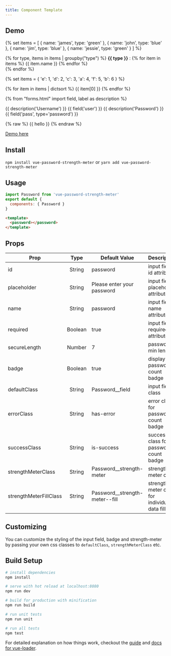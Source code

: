 ```yaml
---
title: Component Template
---
```

## Demo

{% set items = [
        { name: 'james', type: 'green' },
        { name: 'john', type: 'blue' },
        { name: 'jim', type: 'blue' },
        { name: 'jessie', type: 'green' }
    ]
%}

{% for type, items in items | groupby("type") %}
    <b>{{ type }}</b> :
    {% for item in items %}
        {{ item.name }}
    {% endfor %}<br>
{% endfor %}


{% set items = {
    'e': 1,
    'd': 2,
    'c': 3,
    'a': 4,
    'f': 5,
    'b': 6
} %}

{% for item in items | dictsort %}
  {{ item[0] }}
{% endfor %}

{% from "forms.html" import field, label as description %}

{{ description('Username') }}
{{ field('user') }}
{{ description('Password') }}
{{ field('pass', type='password') }}

{% raw %}
  {{ hello }}
{% endraw %}

[Demo here](https://apertureless.github.io/vue-password-strength-meter/)

## Install

`npm install vue-password-strength-meter` or `yarn add vue-password-strength-meter`

## Usage

```js
import Password from 'vue-password-strength-meter'
export default {
  components: { Password }
}
```

```html
<template>
  <password></password>
</template>
```

## Props

| Prop                   |  Type    |  Default Value                 | Description
|------------------------|:--------:|--------------------------------|------------------------------------------------|
| id                     |  String  | password                       | input field id attribute                       |
| placeholder            |  String  | Please enter your password     | input field placeholder attribute              |
| name                   |  String  | password                       | input field name attribute                     |
| required               |  Boolean | true                           | input field required attribute                 |
| secureLength           |  Number  | 7                              | password min length                            |
| badge                  |  Boolean | true                           | display password count badge                   |
| defaultClass           |  String  | Password__field                | input field class                              |
| errorClass             |  String  | has-error                      | error class for password count badge           |
| successClass           |  String  | is-success                     | success class for password count badge         |
| strengthMeterClass     |  String  | Password__strength-meter       | strength-meter class                           |
| strengthMeterFillClass |  String  | Password__strength-meter--fill | strength-meter class for individual data fills |

## Customizing

You can customize the styling of the input field, badge and strength-meter by passing your own css classes
to `defaultClass`, `strengthMeterClass` etc.

## Build Setup

``` bash
# install dependencies
npm install

# serve with hot reload at localhost:8080
npm run dev

# build for production with minification
npm run build

# run unit tests
npm run unit

# run all tests
npm test
```

For detailed explanation on how things work, checkout the [guide](http://vuejs-templates.github.io/webpack/) and [docs for vue-loader](http://vuejs.github.io/vue-loader).
